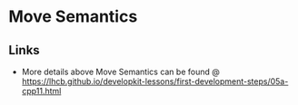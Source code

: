 # Move Semantics

## Links

- More details above Move Semantics can be found @ <https://lhcb.github.io/developkit-lessons/first-development-steps/05a-cpp11.html>
